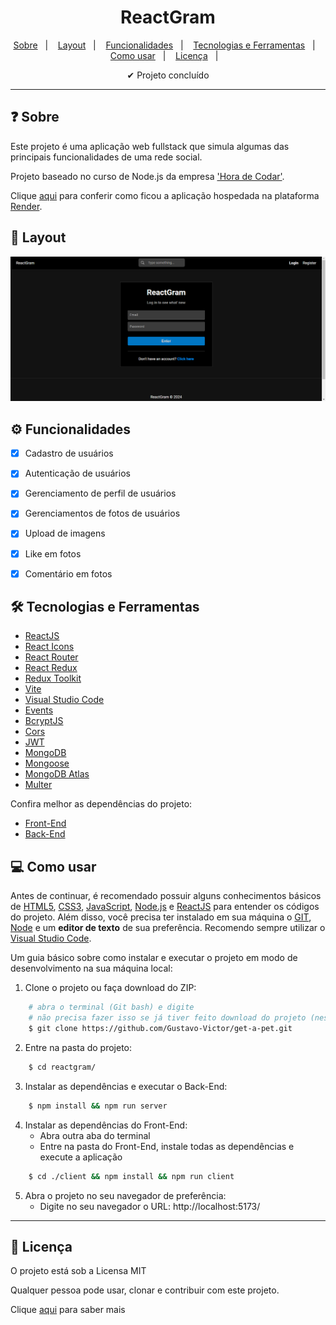 
<h1 align='center'>ReactGram</h1>

<p align="center">
  <a href="#-sobre">Sobre</a>&nbsp;&nbsp;&nbsp;|&nbsp;&nbsp;&nbsp;
  <a href="#-layout">Layout</a>&nbsp;&nbsp;&nbsp;|&nbsp;&nbsp;&nbsp;
  <a href="#-funcionalidades">Funcionalidades</a>&nbsp;&nbsp;&nbsp;|&nbsp;&nbsp;&nbsp;
  <a href="#-tecnologias-e-ferramentas">Tecnologias e Ferramentas</a>&nbsp;&nbsp;&nbsp;|&nbsp;&nbsp;&nbsp;
  <a href="#-como-usar">Como usar</a>&nbsp;&nbsp;&nbsp;|&nbsp;&nbsp;&nbsp;
  <a href="#-licença">Licença</a>&nbsp;&nbsp;&nbsp;|&nbsp;&nbsp;&nbsp;
</p>

<p align="center">
    ✔ Projeto concluído
</p>

<hr/>


## ❓ Sobre

Este projeto é uma aplicação web fullstack que simula algumas das principais funcionalidades de uma rede social. 

Projeto baseado no curso de Node.js da empresa ['Hora de Codar'](https://horadecodar.com.br/). 

Clique [aqui](https://reactgram-4yia.onrender.com/) para conferir como ficou a aplicação hospedada na plataforma [Render](https://render.com/).  


## 🎨 Layout

<img width="600" src="./public/images/screenshot.png" alt="Desktop" title="Desktop">


## ⚙️ Funcionalidades

- [x] Cadastro de usuários
- [x] Autenticação de usuários
- [x] Gerenciamento de perfil de usuários
- [x] Gerenciamentos de fotos de usuários
- [x] Upload de imagens
- [x] Like em fotos
- [x] Comentário em fotos


## 🛠 Tecnologias e Ferramentas

- [ReactJS](https://react.dev/)
- [React Icons](https://www.npmjs.com/package/react-icons)
- [React Router](https://reactrouter.com/)
- [React Redux](https://www.npmjs.com/package/react-redux)
- [Redux Toolkit](https://www.npmjs.com/package/@reduxjs/toolkit)
- [Vite](https://vitejs.dev/)
- [Visual Studio Code](https://code.visualstudio.com/)
- [Events](https://www.npmjs.com/package/events)
- [BcryptJS](https://www.npmjs.com/package/bcryptjs)
- [Cors](https://www.npmjs.com/package/cors)
- [JWT](https://www.npmjs.com/package/jsonwebtoken)
- [MongoDB](https://www.npmjs.com/package/mongodb)
- [Mongoose](https://mongoosejs.com/)
- [MongoDB Atlas](https://www.mongodb.com/pt-br/atlas/database)
- [Multer](https://www.npmjs.com/package/multer)


Confira melhor as dependências do projeto:  

- [Front-End](./client/package.json)
- [Back-End](./package.json)


## 💻 Como usar

Antes de continuar, é recomendado possuir alguns conhecimentos básicos de [HTML5](https://developer.mozilla.org/pt-BR/docs/Web/HTML), [CSS3](https://developer.mozilla.org/pt-BR/docs/Web/HTML), [JavaScript](https://www.javascript.com/), [Node.js](https://nodejs.org/docs/latest/api/) e [ReactJS](https://react.dev/) para entender os códigos do projeto. 
Além disso, você precisa ter instalado em sua máquina o [GIT](https://git-scm.com/), [Node](https://nodejs.org/en) e um **editor de texto** de sua preferência. Recomendo sempre utilizar o [Visual Studio Code](https://code.visualstudio.com/). 

Um guia básico sobre como instalar e executar o projeto em modo de desenvolvimento na sua máquina local: 

1. Clone o projeto ou faça download do ZIP: 

```bash
    # abra o terminal (Git bash) e digite 
    # não precisa fazer isso se já tiver feito download do projeto (nesse caso, só extraia a pasta e entre nela)
    $ git clone https://github.com/Gustavo-Victor/get-a-pet.git
```

2. Entre na pasta do projeto:

```bash
    $ cd reactgram/
```

3. Instalar as dependências e executar o Back-End:

```bash
    $ npm install && npm run server 
```

4. Instalar as dependências do Front-End: 
    - Abra outra aba do terminal
    - Entre na pasta do Front-End, instale todas as dependências e execute a aplicação

```bash
    $ cd ./client && npm install && npm run client 
```

5. Abra o projeto no seu navegador de preferência:
    - Digite no seu navegador o URL: http://localhost:5173/

<hr/>


## 📝 Licença 

O projeto está sob a Licensa MIT 

Qualquer pessoa pode usar, clonar e contribuir com este projeto. 

Clique [aqui](./LICENSE) para saber mais  


